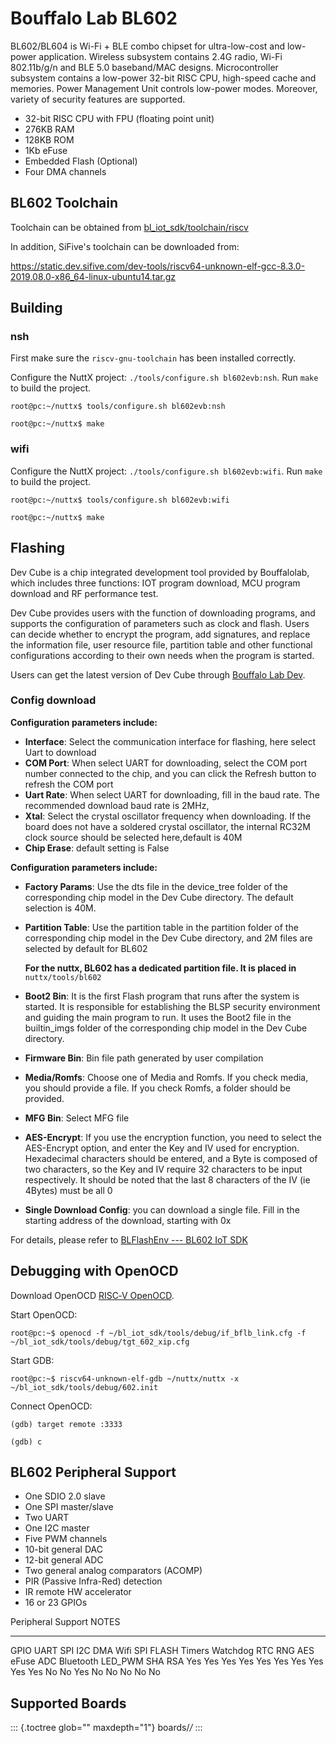 Bouffalo Lab BL602
==================

BL602/BL604 is Wi-Fi + BLE combo chipset for ultra-low-cost and
low-power application. Wireless subsystem contains 2.4G radio, Wi-Fi
802.11b/g/n and BLE 5.0 baseband/MAC designs. Microcontroller subsystem
contains a low-power 32-bit RISC CPU, high-speed cache and memories.
Power Management Unit controls low-power modes. Moreover, variety of
security features are supported.

-   32-bit RISC CPU with FPU (floating point unit)
-   276KB RAM
-   128KB ROM
-   1Kb eFuse
-   Embedded Flash (Optional)
-   Four DMA channels

BL602 Toolchain
---------------

Toolchain can be obtained from
[bl\_iot\_sdk/toolchain/riscv](https://github.com/bouffalolab/bl_iot_sdk/tree/master/toolchain/riscv/Linux)

In addition, SiFive's toolchain can be downloaded from:

<https://static.dev.sifive.com/dev-tools/riscv64-unknown-elf-gcc-8.3.0-2019.08.0-x86_64-linux-ubuntu14.tar.gz>

Building
--------

### nsh

First make sure the `riscv-gnu-toolchain` has been installed correctly.

Configure the NuttX project: `./tools/configure.sh bl602evb:nsh`. Run
`make` to build the project.

``` {.shell}
root@pc:~/nuttx$ tools/configure.sh bl602evb:nsh

root@pc:~/nuttx$ make
```

### wifi

Configure the NuttX project: `./tools/configure.sh bl602evb:wifi`. Run
`make` to build the project.

``` {.shell}
root@pc:~/nuttx$ tools/configure.sh bl602evb:wifi

root@pc:~/nuttx$ make
```

Flashing
--------

Dev Cube is a chip integrated development tool provided by Bouffalolab,
which includes three functions: IOT program download, MCU program
download and RF performance test.

Dev Cube provides users with the function of downloading programs, and
supports the configuration of parameters such as clock and flash. Users
can decide whether to encrypt the program, add signatures, and replace
the information file, user resource file, partition table and other
functional configurations according to their own needs when the program
is started.

Users can get the latest version of Dev Cube through [Bouffalo Lab
Dev](https://dev.bouffalolab.com/download).

### Config download

**Configuration parameters include:**

-   **Interface**: Select the communication interface for flashing, here
    select Uart to download
-   **COM Port**: When select UART for downloading, select the COM port
    number connected to the chip, and you can click the Refresh button
    to refresh the COM port
-   **Uart Rate**: When select UART for downloading, fill in the baud
    rate. The recommended download baud rate is 2MHz,
-   **Xtal**: Select the crystal oscillator frequency when downloading.
    If the board does not have a soldered crystal oscillator, the
    internal RC32M clock source should be selected here,default is 40M
-   **Chip Erase**: default setting is False

**Configuration parameters include:**

-   **Factory Params**: Use the dts file in the device\_tree folder of
    the corresponding chip model in the Dev Cube directory. The default
    selection is 40M.

-   **Partition Table**: Use the partition table in the partition folder
    of the corresponding chip model in the Dev Cube directory, and 2M
    files are selected by default for BL602

    **For the nuttx, BL602 has a dedicated partition file. It is placed
    in** `nuttx/tools/bl602`

-   **Boot2 Bin**: It is the first Flash program that runs after the
    system is started. It is responsible for establishing the BLSP
    security environment and guiding the main program to run. It uses
    the Boot2 file in the builtin\_imgs folder of the corresponding chip
    model in the Dev Cube directory.

-   **Firmware Bin**: Bin file path generated by user compilation

-   **Media/Romfs**: Choose one of Media and Romfs. If you check media,
    you should provide a file. If you check Romfs, a folder should be
    provided.

-   **MFG Bin**: Select MFG file

-   **AES-Encrypt**: If you use the encryption function, you need to
    select the AES-Encrypt option, and enter the Key and IV used for
    encryption. Hexadecimal characters should be entered, and a Byte is
    composed of two characters, so the Key and IV require 32 characters
    to be input respectively. It should be noted that the last 8
    characters of the IV (ie 4Bytes) must be all 0

-   **Single Download Config**: you can download a single file. Fill in
    the starting address of the download, starting with 0x

For details, please refer to [BLFlashEnv --- BL602 IoT
SDK](https://bouffalolab.github.io/bl_iot_sdk/Developer_Environment/BLFlashEnv/BLFlashEnv.html#iot)

Debugging with OpenOCD
----------------------

Download OpenOCD [RISC‑V
OpenOCD](https://static.dev.sifive.com/dev-tools/freedom-tools/v2020.12/riscv-openocd-0.10.0-2020.12.1-x86_64-linux-ubuntu14.tar.gz).

Start OpenOCD:

``` {.shell}
root@pc:~$ openocd -f ~/bl_iot_sdk/tools/debug/if_bflb_link.cfg -f ~/bl_iot_sdk/tools/debug/tgt_602_xip.cfg
```

Start GDB:

``` {.shell}
root@pc:~$ riscv64-unknown-elf-gdb ~/nuttx/nuttx -x ~/bl_iot_sdk/tools/debug/602.init
```

Connect OpenOCD:

``` {.shell}
(gdb) target remote :3333

(gdb) c
```

BL602 Peripheral Support
------------------------

-   One SDIO 2.0 slave
-   One SPI master/slave
-   Two UART
-   One I2C master
-   Five PWM channels
-   10-bit general DAC
-   12-bit general ADC
-   Two general analog comparators (ACOMP)
-   PIR (Passive Infra-Red) detection
-   IR remote HW accelerator
-   16 or 23 GPIOs

  Peripheral                                                                                              Support                                                            NOTES
  ------------------------------------------------------------------------------------------------------- ------------------------------------------------------------------ -------
  GPIO UART SPI I2C DMA Wifi SPI FLASH Timers Watchdog RTC RNG AES eFuse ADC Bluetooth LED\_PWM SHA RSA   Yes Yes Yes Yes Yes Yes Yes Yes Yes Yes No No Yes No No No No No   

Supported Boards
----------------

::: {.toctree glob="" maxdepth="1"}
boards/*/*
:::
